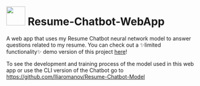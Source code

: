 # <img src="static/images/title-img.jpg" width="50" height="50"/> Resume-Chatbot-WebApp
A web app that uses my Resume Chatbot neural network model to answer questions related to my resume. You can check out a ✨limited functionality✨ demo version of this project <a href="https://ilias-resume-chatbot.herokuapp.com ">here</a>!

To see the development and training process of the model used in this web app or use the CLI version of the Chatbot go to https://github.com/Iliaromanov/Resume-Chatbot-Model



